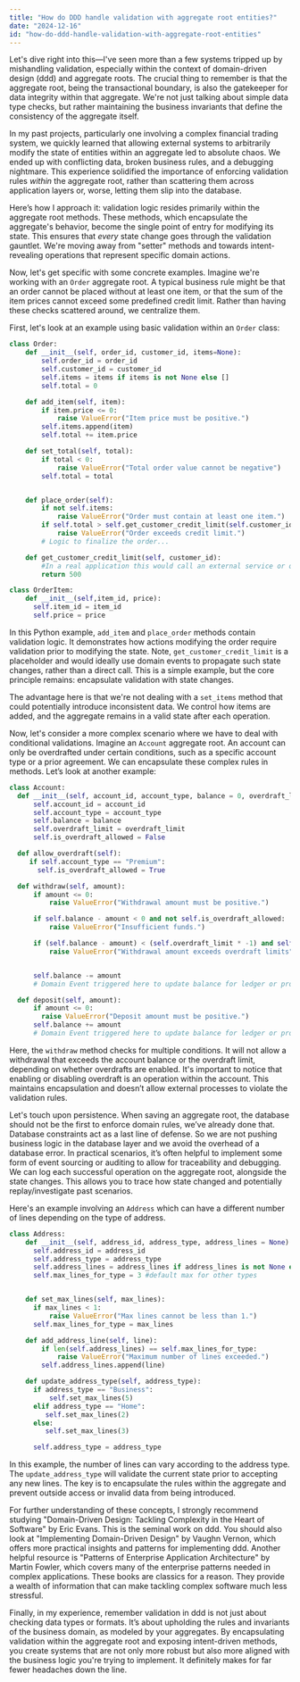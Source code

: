 ```yaml
---
title: "How do DDD handle validation with aggregate root entities?"
date: "2024-12-16"
id: "how-do-ddd-handle-validation-with-aggregate-root-entities"
---
```


Let's dive right into this—I've seen more than a few systems tripped up by mishandling validation, especially within the context of domain-driven design (ddd) and aggregate roots. The crucial thing to remember is that the aggregate root, being the transactional boundary, is also the gatekeeper for data integrity within that aggregate. We're not just talking about simple data type checks, but rather maintaining the business invariants that define the consistency of the aggregate itself.

In my past projects, particularly one involving a complex financial trading system, we quickly learned that allowing external systems to arbitrarily modify the state of entities within an aggregate led to absolute chaos. We ended up with conflicting data, broken business rules, and a debugging nightmare. This experience solidified the importance of enforcing validation rules *within* the aggregate root, rather than scattering them across application layers or, worse, letting them slip into the database.

Here’s how I approach it: validation logic resides primarily within the aggregate root methods. These methods, which encapsulate the aggregate's behavior, become the single point of entry for modifying its state. This ensures that *every* state change goes through the validation gauntlet. We're moving away from "setter" methods and towards intent-revealing operations that represent specific domain actions.

Now, let's get specific with some concrete examples. Imagine we're working with an `Order` aggregate root. A typical business rule might be that an order cannot be placed without at least one item, or that the sum of the item prices cannot exceed some predefined credit limit. Rather than having these checks scattered around, we centralize them.

First, let's look at an example using basic validation within an `Order` class:

```python
class Order:
    def __init__(self, order_id, customer_id, items=None):
        self.order_id = order_id
        self.customer_id = customer_id
        self.items = items if items is not None else []
        self.total = 0

    def add_item(self, item):
        if item.price <= 0:
            raise ValueError("Item price must be positive.")
        self.items.append(item)
        self.total += item.price

    def set_total(self, total):
        if total < 0:
            raise ValueError("Total order value cannot be negative")
        self.total = total


    def place_order(self):
        if not self.items:
            raise ValueError("Order must contain at least one item.")
        if self.total > self.get_customer_credit_limit(self.customer_id): # Assume external service
            raise ValueError("Order exceeds credit limit.")
        # Logic to finalize the order...

    def get_customer_credit_limit(self, customer_id):
        #In a real application this would call an external service or query from DB
        return 500

class OrderItem:
    def __init__(self,item_id, price):
      self.item_id = item_id
      self.price = price
```

In this Python example, `add_item` and `place_order` methods contain validation logic. It demonstrates how actions modifying the order require validation prior to modifying the state. Note, `get_customer_credit_limit` is a placeholder and would ideally use domain events to propagate such state changes, rather than a direct call. This is a simple example, but the core principle remains: encapsulate validation with state changes.

The advantage here is that we're not dealing with a `set_items` method that could potentially introduce inconsistent data. We control how items are added, and the aggregate remains in a valid state after each operation.

Now, let's consider a more complex scenario where we have to deal with conditional validations. Imagine an `Account` aggregate root. An account can only be overdrafted under certain conditions, such as a specific account type or a prior agreement. We can encapsulate these complex rules in methods. Let’s look at another example:

```python
class Account:
  def __init__(self, account_id, account_type, balance = 0, overdraft_limit = 0):
      self.account_id = account_id
      self.account_type = account_type
      self.balance = balance
      self.overdraft_limit = overdraft_limit
      self.is_overdraft_allowed = False

  def allow_overdraft(self):
     if self.account_type == "Premium":
       self.is_overdraft_allowed = True

  def withdraw(self, amount):
      if amount <= 0:
          raise ValueError("Withdrawal amount must be positive.")

      if self.balance - amount < 0 and not self.is_overdraft_allowed:
          raise ValueError("Insufficient funds.")

      if (self.balance - amount) < (self.overdraft_limit * -1) and self.is_overdraft_allowed:
          raise ValueError("Withdrawal amount exceeds overdraft limits")


      self.balance -= amount
      # Domain Event triggered here to update balance for ledger or projections

  def deposit(self, amount):
      if amount <= 0:
        raise ValueError("Deposit amount must be positive.")
      self.balance += amount
      # Domain Event triggered here to update balance for ledger or projections

```

Here, the `withdraw` method checks for multiple conditions. It will not allow a withdrawal that exceeds the account balance or the overdraft limit, depending on whether overdrafts are enabled. It's important to notice that enabling or disabling overdraft is an operation within the account. This maintains encapsulation and doesn’t allow external processes to violate the validation rules.

Let's touch upon persistence. When saving an aggregate root, the database should not be the first to enforce domain rules, we’ve already done that. Database constraints act as a last line of defense. So we are not pushing business logic in the database layer and we avoid the overhead of a database error. In practical scenarios, it’s often helpful to implement some form of event sourcing or auditing to allow for traceability and debugging. We can log each successful operation on the aggregate root, alongside the state changes. This allows you to trace how state changed and potentially replay/investigate past scenarios.

Here's an example involving an `Address` which can have a different number of lines depending on the type of address.

```python
class Address:
    def __init__(self, address_id, address_type, address_lines = None):
      self.address_id = address_id
      self.address_type = address_type
      self.address_lines = address_lines if address_lines is not None else []
      self.max_lines_for_type = 3 #default max for other types


    def set_max_lines(self, max_lines):
      if max_lines < 1:
          raise ValueError("Max lines cannot be less than 1.")
      self.max_lines_for_type = max_lines

    def add_address_line(self, line):
        if len(self.address_lines) == self.max_lines_for_type:
            raise ValueError("Maximum number of lines exceeded.")
        self.address_lines.append(line)

    def update_address_type(self, address_type):
      if address_type == "Business":
          self.set_max_lines(5)
      elif address_type == "Home":
         self.set_max_lines(2)
      else:
         self.set_max_lines(3)

      self.address_type = address_type

```

In this example, the number of lines can vary according to the address type. The `update_address_type` will validate the current state prior to accepting any new lines. The key is to encapsulate the rules within the aggregate and prevent outside access or invalid data from being introduced.

For further understanding of these concepts, I strongly recommend studying "Domain-Driven Design: Tackling Complexity in the Heart of Software" by Eric Evans. This is the seminal work on ddd. You should also look at "Implementing Domain-Driven Design" by Vaughn Vernon, which offers more practical insights and patterns for implementing ddd. Another helpful resource is "Patterns of Enterprise Application Architecture" by Martin Fowler, which covers many of the enterprise patterns needed in complex applications. These books are classics for a reason. They provide a wealth of information that can make tackling complex software much less stressful.

Finally, in my experience, remember validation in ddd is not just about checking data types or formats. It’s about upholding the rules and invariants of the business domain, as modeled by your aggregates. By encapsulating validation within the aggregate root and exposing intent-driven methods, you create systems that are not only more robust but also more aligned with the business logic you're trying to implement. It definitely makes for far fewer headaches down the line.
